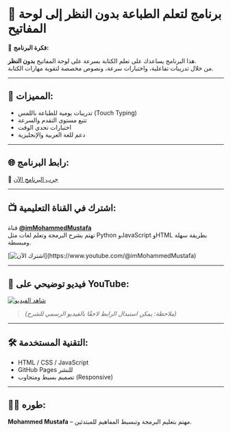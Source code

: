 # 🧠 برنامج لتعلم الطباعة بدون النظر إلى لوحة المفاتيح

🎯 **فكرة البرنامج:**

هذا البرنامج يساعدك على تعلم الكتابة بسرعة على لوحة المفاتيح **بدون النظر**.  
من خلال تدريبات تفاعلية، واختبارات سرعة، ونصوص مخصصة لتقوية مهارات الكتابة.

---

## 🚀 المميزات:

- تدريبات يومية للطباعة باللمس (Touch Typing)
- تتبع مستوى التقدم والسرعة
- اختبارات تحدي الوقت
- دعم للغة العربية والإنجليزية

---

## 🌐 رابط البرنامج:

🔗 [جرب البرنامج الآن](https://welecomtopython.github.io/keybord/)

---

## 📺 اشترك في القناة التعليمية:

قناة [**@imMohammedMustafa**](https://www.youtube.com/@imMohammedMustafa)  
تهتم بشرح البرمجة وتعلم لغات مثل Python وJavaScript وHTML بطريقة سهلة ومبسطة.

[![اشترك الآن]([https://img.shields.io/badge/اشترك-في_القناة-red?logo=youtube](https://i.ytimg.com/vi/vwH9JJ666eY/oar2.jpg?sqp=-oaymwEoCJUDENAFSFqQAgHyq4qpAxcIARUAAIhC2AEB4gEKCBgQAhgGOAFAAQ==&rs=AOn4CLAZajuAd0r4uG5jNhw2mH2uYZK8Dg))](https://www.youtube.com/@imMohammedMustafa)

---

## 🎥 فيديو توضيحي على YouTube:

[![شاهد الفيديو](https://img.youtube.com/vi/dQw4w9WgXcQ/0.jpg)](https://youtube.com/shorts/vwH9JJ666eY)

> *(ملاحظة: يمكن استبدال الرابط لاحقًا بالفيديو الرسمي للشرح)*

---


## 🛠️ التقنية المستخدمة:

- HTML / CSS / JavaScript
- GitHub Pages للنشر
- تصميم بسيط ومتجاوب (Responsive)

---

## 🧑‍💻 طوره:  
**Mohammed Mustafa** – مهتم بتعليم البرمجة وتبسيط المفاهيم للمبتدئين.

